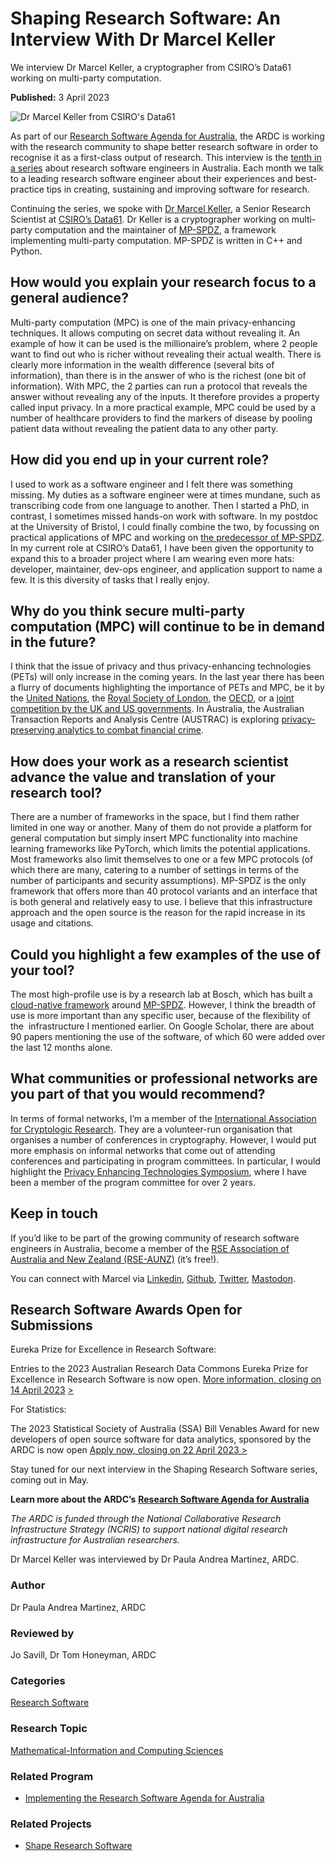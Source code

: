 
Shaping Research Software: An Interview With Dr Marcel Keller
=============================================================

We interview Dr Marcel Keller, a cryptographer from CSIRO’s Data61 working on multi-party computation.

**Published:** 3 April 2023

![Dr Marcel Keller from CSIRO's Data61](https://ardc.edu.au/wp-content/uploads/2023/04/interview-with-dr-marcel-keller-feature-image-583-x-345-580x345.png)

As part of our [Research Software Agenda for Australia](https://ardc.edu.au/collaborations/strategic-activities/a-research-software-agenda-for-australia/), the ARDC is working with the research community to shape better research software in order to recognise it as a first-class output of research. This interview is the [tenth in a series](https://ardc.edu.au/news-and-events/news/?_keyword=%22Shaping%20Research%20Software%22&_categories=research-software) about research software engineers in Australia. Each month we talk to a leading research software engineer about their experiences and best-practice tips in creating, sustaining and improving software for research. 

Continuing the series, we spoke with [Dr Marcel Keller](https://mkskeller.github.io/), a Senior Research Scientist at [CSIRO’s Data61](https://people.csiro.au/k/m/marcel-keller). Dr Keller is a cryptographer working on multi-party computation and the maintainer of [MP-SPDZ](https://github.com/data61/MP-SPDZ), a framework implementing multi-party computation. MP-SPDZ is written in C++ and Python.

How would you explain your research focus to a general audience?
----------------------------------------------------------------

Multi-party computation (MPC) is one of the main privacy-enhancing techniques. It allows computing on secret data without revealing it. An example of how it can be used is the millionaire’s problem, where 2 people want to find out who is richer without revealing their actual wealth. There is clearly more information in the wealth difference (several bits of information), than there is in the answer of who is the richest (one bit of information). With MPC, the 2 parties can run a protocol that reveals the answer without revealing any of the inputs. It therefore provides a property called input privacy. In a more practical example, MPC could be used by a number of healthcare providers to find the markers of disease by pooling patient data without revealing the patient data to any other party. 

How did you end up in your current role? 
-----------------------------------------

I used to work as a software engineer and I felt there was something missing. My duties as a software engineer were at times mundane, such as transcribing code from one language to another. Then I started a PhD, in contrast, I sometimes missed hands-on work with software. In my postdoc at the University of Bristol, I could finally combine the two, by focussing on practical applications of MPC and working on [the predecessor of MP-SPDZ](https://github.com/bristolcrypto/SPDZ-2). In my current role at CSIRO’s Data61, I have been given the opportunity to expand this to a broader project where I am wearing even more hats: developer, maintainer, dev-ops engineer, and application support to name a few. It is this diversity of tasks that I really enjoy. 

Why do you think secure multi-party computation (MPC) will continue to be in demand in the future?
--------------------------------------------------------------------------------------------------

I think that the issue of privacy and thus privacy-enhancing technologies (PETs) will only increase in the coming years. In the last year there has been a flurry of documents highlighting the importance of PETs and MPC, be it by the [United Nations](https://unstats.un.org/bigdata/task-teams/privacy/index.cshtml), the [Royal Society of London](https://royalsociety.org/topics-policy/projects/privacy-enhancing-technologies/), the [OECD](https://www.oecd-ilibrary.org/science-and-technology/emerging-privacy-enhancing-technologies_bf121be4-en), or a [joint competition by the UK and US governments](https://petsprizechallenges.com/). In Australia, the Australian Transaction Reports and Analysis Centre (AUSTRAC) is exploring [privacy-preserving analytics to combat financial crime](https://insight.thomsonreuters.com.au/business/posts/australia-unveils-world-first-privacy-preserving-fintel-encryption-project). 

How does your work as a research scientist advance the value and translation of your research tool?
---------------------------------------------------------------------------------------------------

There are a number of frameworks in the space, but I find them rather limited in one way or another. Many of them do not provide a platform for general computation but simply insert MPC functionality into machine learning frameworks like PyTorch, which limits the potential applications. Most frameworks also limit themselves to one or a few MPC protocols (of which there are many, catering to a number of settings in terms of the number of participants and security assumptions). MP-SPDZ is the only framework that offers more than 40 protocol variants and an interface that is both general and relatively easy to use. I believe that this infrastructure approach and the open source is the reason for the rapid increase in its usage and citations. 

Could you highlight a few examples of the use of your tool?
-----------------------------------------------------------

The most high-profile use is by a research lab at Bosch, which has built a [](https://carbynestack.io/)[cloud-native framework](https://carbynestack.io/) around [MP-SPDZ](https://github.com/data61/MP-SPDZ). However, I think the breadth of use is more important than any specific user, because of the flexibility of the  infrastructure I mentioned earlier. On Google Scholar, there are about 90 papers mentioning the use of the software, of which 60 were added over the last 12 months alone. 

What communities or professional networks are you part of that you would recommend?
-----------------------------------------------------------------------------------

In terms of formal networks, I’m a member of the [International Association for Cryptologic Research](https://iacr.org/). They are a volunteer-run organisation that organises a number of conferences in cryptography. However, I would put more emphasis on informal networks that come out of attending conferences and participating in program committees. In particular, I would highlight the [Privacy Enhancing Technologies Symposium](https://petsymposium.org/), where I have been a member of the program committee for over 2 years. 

Keep in touch
-------------

If you’d like to be part of the growing community of research software engineers in Australia, become a member of the [RSE Association of Australia and New Zealand (RSE-AUNZ)](https://rse-aunz.org) (it’s free!). 

You can connect with Marcel via [Linkedin](https://www.linkedin.com/in/mkskeller/), [Github](https://github.com/mkskeller), [Twitter](https://twitter.com/mkskeller), [Mastodon](https://tech.lgbt/@mkskeller).

Research Software Awards Open for Submissions
---------------------------------------------

Eureka Prize for Excellence in Research Software:

Entries to the 2023 Australian Research Data Commons Eureka Prize for Excellence in Research Software is now open. [More information](https://australian.museum/blog/science/excellence-in-research-software/)[, closing on 14 April 2023](https://australian.museum/get-involved/eureka-prizes/enter/research-software/) [>](https://australian.museum/blog/science/excellence-in-research-software/)

For Statistics:

The 2023 Statistical Society of Australia (SSA) Bill Venables Award for new developers of open source software for data analytics, sponsored by the ARDC is now open [Apply now, closing on 22 April 2023 >](https://statsocaus.github.io/venables-award/)

Stay tuned for our next interview in the Shaping Research Software series, coming out in May. 

**Learn more about the ARDC’s** [**Research Software Agenda for Australia**](https://ardc.edu.au/collaborations/strategic-activities/a-research-software-agenda-for-australia/)

_The ARDC is funded through the National Collaborative Research Infrastructure Strategy (NCRIS) to support national digital research infrastructure for Australian researchers._

Dr Marcel Keller was interviewed by Dr Paula Andrea Martinez, ARDC.

### Author

Dr Paula Andrea Martinez, ARDC

### Reviewed by

Jo Savill, Dr Tom Honeyman, ARDC

### Categories

[Research Software](/news-and-events/news/?_categories=research-software)

### Research Topic

[Mathematical-Information and Computing Sciences](/news-and-events/news/?_topics=mathematical-information-and-computing-sciences)

### Related Program

*   [Implementing the Research Software Agenda for Australia](https://ardc.edu.au/program/research-software-program/)

### Related Projects

*   [Shape Research Software](https://ardc.edu.au/project/shape-research-software/)

